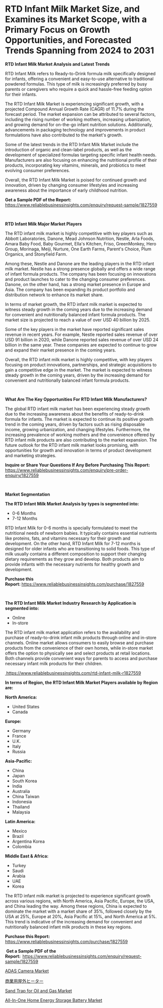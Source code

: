 <p><h1>RTD Infant Milk Market Size, and Examines its Market Scope, with a Primary Focus on Growth Opportunities, and Forecasted Trends Spanning from 2024 to 2031</h1></p><p><strong>RTD Infant Milk Market Analysis and Latest Trends</strong></p>
<p><p>RTD Infant Milk refers to Ready-to-Drink formula milk specifically designed for infants, offering a convenient and easy-to-use alternative to traditional powdered formulas. This type of milk is increasingly preferred by busy parents or caregivers who require a quick and hassle-free feeding option for their infants. </p><p>The RTD Infant Milk Market is experiencing significant growth, with a projected Compound Annual Growth Rate (CAGR) of 11.7% during the forecast period. The market expansion can be attributed to several factors, including the rising number of working mothers, increasing urbanization, and growing demand for on-the-go infant nutrition solutions. Additionally, advancements in packaging technology and improvements in product formulations have also contributed to the market's growth.</p><p>Some of the latest trends in the RTD Infant Milk Market include the introduction of organic and clean-label products, as well as the development of specialized formulas targeting specific infant health needs. Manufacturers are also focusing on enhancing the nutritional profile of their products, incorporating key vitamins, minerals, and probiotics to meet evolving consumer preferences.</p><p>Overall, the RTD Infant Milk Market is poised for continued growth and innovation, driven by changing consumer lifestyles and increasing awareness about the importance of early childhood nutrition.</p></p>
<p><strong>Get a Sample PDF of the Report:&nbsp;</strong> <a href="https://www.reliablebusinessinsights.com/enquiry/request-sample/1827559">https://www.reliablebusinessinsights.com/enquiry/request-sample/1827559</a></p>
<p>&nbsp;</p>
<p><strong>RTD Infant Milk Major Market Players</strong></p>
<p><p>The RTD infant milk market is highly competitive with key players such as Abbott Laboratories, Danone, Mead Johnson Nutrition, Nestle, Arla Foods, Amara Baby Food, Baby Gourmet, Ella's Kitchen, Friso, GreenMonkey, Hero Group, Morinaga, Meiji, Nurture, One Earth Farms, Parent's Choice, Plum Organics, and Stonyfield Farm.</p><p>Among these, Nestle and Danone are the leading players in the RTD infant milk market. Nestle has a strong presence globally and offers a wide range of infant formula products. The company has been focusing on innovations and product launches to cater to the changing consumer preferences. Danone, on the other hand, has a strong market presence in Europe and Asia. The company has been expanding its product portfolio and distribution network to enhance its market share.</p><p>In terms of market growth, the RTD infant milk market is expected to witness steady growth in the coming years due to the increasing demand for convenient and nutritionally balanced infant formula products. The market size is projected to reach a value of over USD 40 billion by 2025.</p><p>Some of the key players in the market have reported significant sales revenue in recent years. For example, Nestle reported sales revenue of over USD 91 billion in 2020, while Danone reported sales revenue of over USD 24 billion in the same year. These companies are expected to continue to grow and expand their market presence in the coming years.</p><p>Overall, the RTD infant milk market is highly competitive, with key players focusing on product innovations, partnerships, and strategic acquisitions to gain a competitive edge in the market. The market is expected to witness steady growth in the coming years, driven by the increasing demand for convenient and nutritionally balanced infant formula products.</p></p>
<p>&nbsp;</p>
<p><strong>What Are The Key Opportunities For RTD Infant Milk Manufacturers?</strong></p>
<p><p>The global RTD infant milk market has been experiencing steady growth due to the increasing awareness about the benefits of ready-to-drink formula for infants. The market is expected to continue its positive growth trend in the coming years, driven by factors such as rising disposable income, growing urbanization, and changing lifestyles. Furthermore, the increasing prevalence of working mothers and the convenience offered by RTD infant milk products are also contributing to the market expansion. The future outlook for the RTD infant milk market looks promising, with opportunities for growth and innovation in terms of product development and marketing strategies.</p></p>
<p><strong>Inquire or Share Your Questions If Any Before Purchasing This Report:</strong> <a href="https://www.reliablebusinessinsights.com/enquiry/pre-order-enquiry/1827559">https://www.reliablebusinessinsights.com/enquiry/pre-order-enquiry/1827559</a></p>
<p>&nbsp;</p>
<p><strong>Market Segmentation</strong></p>
<p><strong>The RTD Infant Milk Market Analysis by types is segmented into:</strong></p>
<p><ul><li>0-6 Months</li><li>7-12 Months</li></ul></p>
<p><p>RTD Infant Milk for 0-6 months is specially formulated to meet the nutritional needs of newborn babies. It typically contains essential nutrients like proteins, fats, and vitamins necessary for their growth and development. On the other hand, RTD Infant Milk for 7-12 months is designed for older infants who are transitioning to solid foods. This type of milk usually contains a different composition to support their changing dietary requirements as they grow and develop. Both products aim to provide infants with the necessary nutrients for healthy growth and development.</p></p>
<p><strong>Purchase this Report:&nbsp;</strong><a href="https://www.reliablebusinessinsights.com/purchase/1827559">https://www.reliablebusinessinsights.com/purchase/1827559</a></p>
<p>&nbsp;</p>
<p><strong>The RTD Infant Milk Market Industry Research by Application is segmented into:</strong></p>
<p><ul><li>Online</li><li>In-store</li></ul></p>
<p><p>The RTD infant milk market application refers to the availability and purchase of ready-to-drink infant milk products through online and in-store channels. Online market allows consumers to easily browse and purchase products from the convenience of their own homes, while in-store market offers the option to physically see and select products at retail locations. Both channels provide convenient ways for parents to access and purchase necessary infant milk products for their children.</p></p>
<p><a href="https://www.reliablebusinessinsights.com/rtd-infant-milk-r1827559">&nbsp;https://www.reliablebusinessinsights.com/rtd-infant-milk-r1827559</a></p>
<p><strong>In terms of Region, the RTD Infant Milk Market Players available by Region are:</strong></p>
<p>
    <p> <strong> North America: </strong>
        <ul>
            <li>United States</li>
            <li>Canada</li>
        </ul>
        </p> 
    <p> <strong> Europe: </strong>
        <ul>
            <li>Germany</li>
            <li>France</li>
            <li>U.K.</li>
            <li>Italy</li>
            <li>Russia</li>
        </ul>
        </p> 
    <p> <strong> Asia-Pacific: </strong>
        <ul>
            <li>China</li>
            <li>Japan</li>
            <li>South Korea</li>
            <li>India</li>
            <li>Australia</li>
            <li>China Taiwan</li>
            <li>Indonesia</li>
            <li>Thailand</li>
            <li>Malaysia</li>
        </ul>
        </p> 
    <p> <strong> Latin America: </strong>
        <ul>
            <li>Mexico</li>
            <li>Brazil</li>
            <li>Argentina Korea</li>
            <li>Colombia</li>
        </ul>
        </p> 
    <p> <strong> Middle East & Africa: </strong>
        <ul>
            <li>Turkey</li>
            <li>Saudi</li>
            <li>Arabia</li>
            <li>UAE</li>
            <li>Korea</li>
        </ul>
    </p>
    </p>
<p><p>The RTD infant milk market is projected to experience significant growth across various regions, with North America, Asia Pacific, Europe, the USA, and China leading the way. Among these regions, China is expected to dominate the market with a market share of 35%, followed closely by the USA at 25%, Europe at 20%, Asia Pacific at 15%, and North America at 5%. This trend is indicative of the increasing demand for convenient and nutritionally balanced infant milk products in these key regions.</p></p>
<p><strong>Purchase this Report: </strong><a href="https://www.reliablebusinessinsights.com/purchase/1827559">https://www.reliablebusinessinsights.com/purchase/1827559</a></p>
<p>&nbsp;<strong>Get a Sample PDF of the Report:&nbsp;&nbsp;</strong><a href="https://www.reliablebusinessinsights.com/enquiry/request-sample/1827559">https://www.reliablebusinessinsights.com/enquiry/request-sample/1827559</a></p>
<p><strong></strong></p>
<p><p><a href="https://github.com/jacobPayne74/Market-Research-Report-List-1/blob/main/adas-camera-market.md">ADAS Camera Market</a></p><p><a href="https://github.com/marbadji/Market-Research-Report-List-3/blob/main/249308533279.md">商業用屋外ヒーター</a></p><p><a href="https://medium.com/@jjkh377/global-sand-trap-for-oil-and-gas-market-analysis-trends-forecasts-and-growth-opportunities-2024-d19948fd30e0">Sand Trap for Oil and Gas Market</a></p><p><a href="https://medium.com/@thadnader_5170/exploring-all-in-one-home-energy-storage-battery-market-dynamics-global-trends-and-future-growth-38a73c448738">All-In-One Home Energy Storage Battery Market</a></p></p>